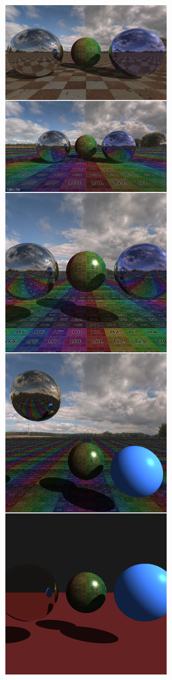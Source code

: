 ![](/images/fullscreen-sample.png)
![](/images/hud-aspect.png)
![](/images/sky-2.png)
![](/images/sky.png)
![](/images/uv-sphere.png)